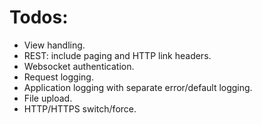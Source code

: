 # Todos: 

   * View handling.
   * REST: include paging and HTTP link headers.
   * Websocket authentication.
   * Request logging.
   * Application logging with separate error/default logging.
   * File upload.
   * HTTP/HTTPS switch/force.